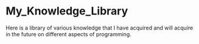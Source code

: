 # My_Knowledge_Library
 Here is a library of various knowledge that I have acquired and will acquire in the future on different aspects of programming.
